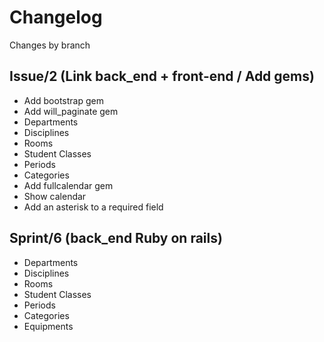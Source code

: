 # Changelog

Changes by branch

## Issue/2 (Link back_end + front-end / Add gems)

- Add bootstrap gem
- Add will_paginate gem
- Departments
- Disciplines
- Rooms
- Student Classes
- Periods
- Categories
- Add fullcalendar gem
- Show calendar
- Add an asterisk to a required field

## Sprint/6 (back_end Ruby on rails)

- Departments
- Disciplines
- Rooms
- Student Classes
- Periods
- Categories
- Equipments
